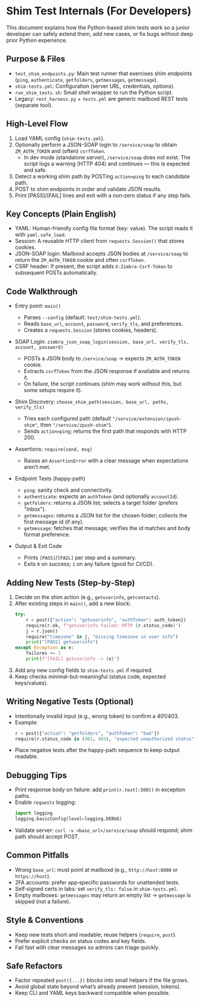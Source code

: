 # Shim Test Internals (For Developers)

This document explains how the Python-based shim tests work so a junior developer can safely extend them, add new cases, or fix bugs without deep prior Python experience.

## Purpose & Files
- `test_shim_endpoints.py`: Main test runner that exercises shim endpoints (`ping`, `authenticate`, `getfolders`, `getmessages`, `getmessage`).
- `shim-tests.yml`: Configuration (server URL, credentials, options).
- `run_shim_tests.sh`: Small shell wrapper to run the Python script.
- Legacy: `rest_harness.py` + `tests.yml` are generic mailboxd REST tests (separate tool).

## High-Level Flow
1. Load YAML config (`shim-tests.yml`).
2. Optionally perform a JSON-SOAP login to `/service/soap` to obtain `ZM_AUTH_TOKEN` and (often) `csrfToken`.
   - In dev mode (standalone server), `/service/soap` does not exist. The script logs a warning (HTTP 404) and continues — this is expected and safe.
3. Detect a working shim path by POSTing `action=ping` to each candidate path.
4. POST to shim endpoints in order and validate JSON results.
5. Print [PASS]/[FAIL] lines and exit with a non‑zero status if any step fails.

## Key Concepts (Plain English)
- YAML: Human-friendly config file format (key: value). The script reads it with `yaml.safe_load`.
- Session: A reusable HTTP client from `requests.Session()` that stores cookies.
- JSON-SOAP login: Mailboxd accepts JSON bodies at `/service/soap` to return the `ZM_AUTH_TOKEN` cookie and often `csrfToken`.
- CSRF header: If present, the script adds `X-Zimbra-Csrf-Token` to subsequent POSTs automatically.

## Code Walkthrough
- Entry point: `main()`
  - Parses `--config` (default: `test/shim-tests.yml`).
  - Reads `base_url`, `account`, `password`, `verify_tls`, and preferences.
  - Creates a `requests.Session` (stores cookies, headers).

- SOAP Login: `zimbra_json_soap_login(session, base_url, verify_tls, account, password)`
  - POSTs a JSON body to `/service/soap` → expects `ZM_AUTH_TOKEN` cookie.
  - Extracts `csrfToken` from the JSON response if available and returns it.
  - On failure, the script continues (shim may work without this, but some setups require it).

- Shim Discovery: `choose_shim_path(session, base_url, paths, verify_tls)`
  - Tries each configured path (default `"/service/extension/zpush-shim"`, then `"/service/zpush-shim"`).
  - Sends `action=ping`; returns the first path that responds with HTTP 200.

- Assertions: `require(cond, msg)`
  - Raises an `AssertionError` with a clear message when expectations aren’t met.

- Endpoint Tests (happy-path)
  - `ping`: sanity check and connectivity.
  - `authenticate`: expects an `authToken` (and optionally `accountId`).
  - `getfolders`: returns a JSON list; selects a target folder (prefers "Inbox").
  - `getmessages`: returns a JSON list for the chosen folder; collects the first message id (if any).
  - `getmessage`: fetches that message; verifies the id matches and body format preference.

- Output & Exit Code
  - Prints `[PASS]`/`[FAIL]` per step and a summary.
  - Exits `0` on success; `1` on any failure (good for CI/CD).

## Adding New Tests (Step‑by‑Step)
1. Decide on the shim action (e.g., `getuserinfo`, `getcontacts`).
2. After existing steps in `main()`, add a new block:
   ```python
   try:
       r = post({"action": "getuserinfo", "authToken": auth_token})
       require(r.ok, f"getuserinfo failed: HTTP {r.status_code}")
       j = r.json()
       require("timezone" in j, "missing timezone in user info")
       print("[PASS] getuserinfo")
   except Exception as e:
       failures += 1
       print(f"[FAIL] getuserinfo -> {e}")
   ```
3. Add any new config fields to `shim-tests.yml` if required.
4. Keep checks minimal-but-meaningful (status code, expected keys/values).

## Writing Negative Tests (Optional)
- Intentionally invalid input (e.g., wrong token) to confirm a 401/403.
- Example:
  ```python
  r = post({"action": "getfolders", "authToken": "bad"})
  require(r.status_code in (401, 403), "expected unauthorized status")
  ```
- Place negative tests after the happy-path sequence to keep output readable.

## Debugging Tips
- Print response body on failure: add `print(r.text[:500])` in exception paths.
- Enable `requests` logging:
  ```python
  import logging
  logging.basicConfig(level=logging.DEBUG)
  ```
- Validate server: `curl -v <base_url>/service/soap` should respond; shim path should accept POST.

## Common Pitfalls
- Wrong `base_url`: must point at mailboxd (e.g., `http://host:8080` or `https://host`).
- 2FA accounts: prefer app‑specific passwords for unattended tests.
- Self‑signed certs in labs: set `verify_tls: false` in `shim-tests.yml`.
- Empty mailboxes: `getmessages` may return an empty list → `getmessage` is skipped (not a failure).

## Style & Conventions
- Keep new tests short and readable; reuse helpers (`require`, `post`).
- Prefer explicit checks on status codes and key fields.
- Fail fast with clear messages so admins can triage quickly.

## Safe Refactors
- Factor repeated `post({...})` blocks into small helpers if the file grows.
- Avoid global state beyond what’s already present (session, tokens).
- Keep CLI and YAML keys backward compatible when possible.

